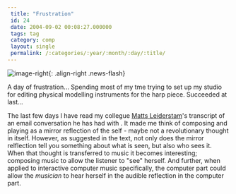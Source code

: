 ```yaml
---
 title: "Frustration"
 id: 24
 date: 2004-09-02 00:08:27.000000
 tags: tag
 category: comp
 layout: single
 permalink: /:categories/:year/:month/:day/:title/
---
```

![image-right](/assets/images/){: .align-right .news-flash}

A day of frustration... Spending most of my tme trying to set up my studio for editing physical modelling instruments for the harp piece. Succeeded at last...

The last few days I have read my collegue <a href="http://www.seeandseen.net/">Matts Leiderstam</a>'s transcript of an email conversation he has had with . It made me think of composing and playing as a mirror reflection of the self - maybe not a revolutionary thought in itself. However, as suggested in the text, not only does the mirror relflection tell you something about what is seen, but also who sees it. When that thought is transferred to music it becomes interesting; composing music to allow the listener to "see" herself. And further, when applied to interactive computer music specifically, the computer part could allow the <cite>musician</cite> to hear herself in the audible reflection in the computer part.  

